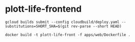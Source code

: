 # plott-life-frontend

```shell
gcloud builds submit --config cloudbuild/deploy.yaml --substitutions=SHORT_SHA=$(git rev-parse --short HEAD)
```

```
docker build -t plott-life-front -f apps/web/Dockerfile .
```
